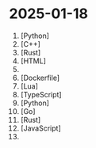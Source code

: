 # 2025-01-18

1. [](https://github.comundefined "MiniCPM-o 2.6: A GPT-4o Level MLLM for Vision, Speech and Multimodal Live Streaming on Your Phone") [Python]
2. [](https://github.comundefined "An open-source C++ library developed and used at Facebook.") [C++]
3. [](https://github.comundefined "The trust-minimized, zero-knowledge bridging protocol, designed for censorship resistance, extremely high security, and usage in decentralized finance.") [Rust]
4. [](https://github.comundefined "AI-Driven Browser Automation with Chrome Extensions, JavaScript, and YAML Scripts.") [HTML]
5. [](https://github.comundefined "Curated list of project-based tutorials") 
6. [](https://github.comundefined "Ubuntu, Alpine, Arch, and Fedora based Webtop images, Linux in a web browser supporting popular desktop environments.") [Dockerfile]
7. [](https://github.comundefined "Offline build planner for Path of Exile.") [Lua]
8. [](https://github.comundefined "Open Source Alternative to Vercel, Netlify and Heroku.") [TypeScript]
9. [](https://github.comundefined "A self-hosted, ad-free, privacy-respecting metasearch engine") [Python]
10. [](https://github.comundefined "Terraform enables you to safely and predictably create, change, and improve infrastructure. It is a source-available tool that codifies APIs into declarative configuration files that can be shared amongst team members, treated as code, edited, reviewed, and versioned.") [Go]
11. [](https://github.comundefined "This is the Rust course used by the Android team at Google. It provides you the material to quickly teach Rust.") [Rust]
12. [](https://github.comundefined "React app for inspecting, building and debugging with the Realtime API") [JavaScript]
13. [](https://github.comundefined "科技爱好者周刊，每周五发布") 
